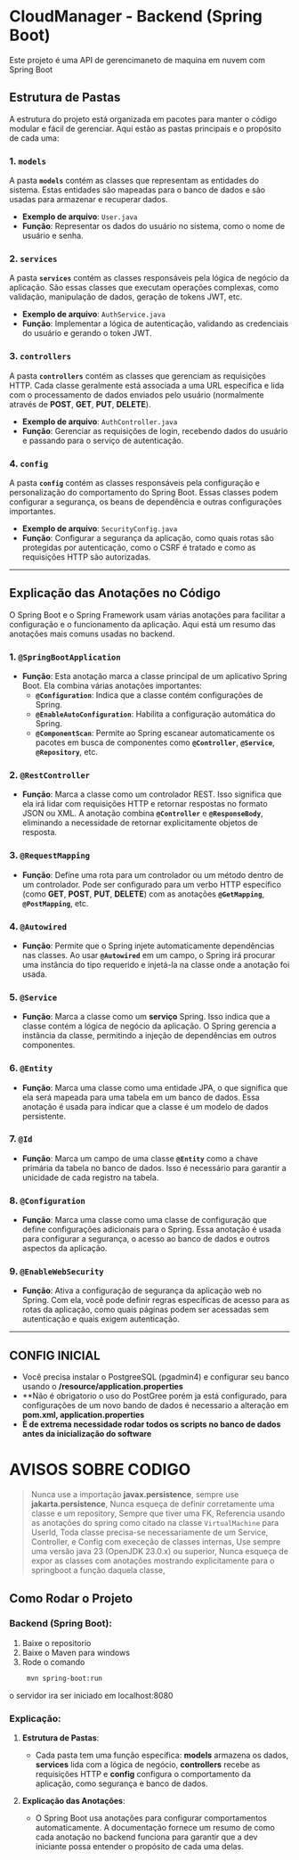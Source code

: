 # CloudManager - Backend (Spring Boot)

Este projeto é uma API de gerencimaneto de maquina em nuvem com Spring Boot

## Estrutura de Pastas

A estrutura do projeto está organizada em pacotes para manter o código modular e fácil de gerenciar. Aqui estão as pastas principais e o propósito de cada uma:

### 1. **`models`**

A pasta **`models`** contém as classes que representam as entidades do sistema. Estas entidades são mapeadas para o banco de dados e são usadas para armazenar e recuperar dados.

- **Exemplo de arquivo**: `User.java`
- **Função**: Representar os dados do usuário no sistema, como o nome de usuário e senha.

### 2. **`services`**

A pasta **`services`** contém as classes responsáveis pela lógica de negócio da aplicação. São essas classes que executam operações complexas, como validação, manipulação de dados, geração de tokens JWT, etc.

- **Exemplo de arquivo**: `AuthService.java`
- **Função**: Implementar a lógica de autenticação, validando as credenciais do usuário e gerando o token JWT.

### 3. **`controllers`**

A pasta **`controllers`** contém as classes que gerenciam as requisições HTTP. Cada classe geralmente está associada a uma URL específica e lida com o processamento de dados enviados pelo usuário (normalmente através de **POST**, **GET**, **PUT**, **DELETE**).

- **Exemplo de arquivo**: `AuthController.java`
- **Função**: Gerenciar as requisições de login, recebendo dados do usuário e passando para o serviço de autenticação.

### 4. **`config`**

A pasta **`config`** contém as classes responsáveis pela configuração e personalização do comportamento do Spring Boot. Essas classes podem configurar a segurança, os beans de dependência e outras configurações importantes.

- **Exemplo de arquivo**: `SecurityConfig.java`
- **Função**: Configurar a segurança da aplicação, como quais rotas são protegidas por autenticação, como o CSRF é tratado e como as requisições HTTP são autorizadas.

---

## Explicação das Anotações no Código

O Spring Boot e o Spring Framework usam várias anotações para facilitar a configuração e o funcionamento da aplicação. Aqui está um resumo das anotações mais comuns usadas no backend.

### 1. **`@SpringBootApplication`**

- **Função**: Esta anotação marca a classe principal de um aplicativo Spring Boot. Ela combina várias anotações importantes:
  - **`@Configuration`**: Indica que a classe contém configurações de Spring.
  - **`@EnableAutoConfiguration`**: Habilita a configuração automática do Spring.
  - **`@ComponentScan`**: Permite ao Spring escanear automaticamente os pacotes em busca de componentes como **`@Controller`**, **`@Service`**, **`@Repository`**, etc.

### 2. **`@RestController`**

- **Função**: Marca a classe como um controlador REST. Isso significa que ela irá lidar com requisições HTTP e retornar respostas no formato JSON ou XML. A anotação combina **`@Controller`** e **`@ResponseBody`**, eliminando a necessidade de retornar explicitamente objetos de resposta.

### 3. **`@RequestMapping`**

- **Função**: Define uma rota para um controlador ou um método dentro de um controlador. Pode ser configurado para um verbo HTTP específico (como **GET**, **POST**, **PUT**, **DELETE**) com as anotações **`@GetMapping`**, **`@PostMapping`**, etc.

### 4. **`@Autowired`**

- **Função**: Permite que o Spring injete automaticamente dependências nas classes. Ao usar **`@Autowired`** em um campo, o Spring irá procurar uma instância do tipo requerido e injetá-la na classe onde a anotação foi usada.

### 5. **`@Service`**

- **Função**: Marca a classe como um **serviço** Spring. Isso indica que a classe contém a lógica de negócio da aplicação. O Spring gerencia a instância da classe, permitindo a injeção de dependências em outros componentes.

### 6. **`@Entity`**

- **Função**: Marca uma classe como uma entidade JPA, o que significa que ela será mapeada para uma tabela em um banco de dados. Essa anotação é usada para indicar que a classe é um modelo de dados persistente.

### 7. **`@Id`**

- **Função**: Marca um campo de uma classe **`@Entity`** como a chave primária da tabela no banco de dados. Isso é necessário para garantir a unicidade de cada registro na tabela.

### 8. **`@Configuration`**

- **Função**: Marca uma classe como uma classe de configuração que define configurações adicionais para o Spring. Essa anotação é usada para configurar a segurança, o acesso ao banco de dados e outros aspectos da aplicação.

### 9. **`@EnableWebSecurity`**

- **Função**: Ativa a configuração de segurança da aplicação web no Spring. Com ela, você pode definir regras específicas de acesso para as rotas da aplicação, como quais páginas podem ser acessadas sem autenticação e quais exigem autenticação.

---
## CONFIG INICIAL
- Você precisa instalar o PostgreeSQL (pgadmin4) e configurar seu banco usando o **/resource/application.properties**
- **Não é obrigatorio o uso do PostGree porém ja está configurado, para configurações de um novo bando de dados é necessario a alteração em **pom.xml, application.properties**
- **È de extrema necessidade rodar todos os scripts no banco de dados antes da inicialização do software**
  

# AVISOS SOBRE CODIGO

> Nunca use a importação **javax.persistence**, sempre use **jakarta.persistence**,
> Nunca esqueça de definir corretamente uma classe e um repository,
> Sempre que tiver uma FK, Referencia usando as anotações do spring como citado na classe ```VirtualMachine``` para UserId,
> Toda classe precisa-se necessariamente de um Service, Controller, e Config com execeção de classes internas,
> Use sempre uma versão java 23 (OpenJDK 23.0.x) ou superior,
> Nunca esqueça de expor as classes com anotações mostrando explicitamente para o springboot a função daquela classe,

## Como Rodar o Projeto

### Backend (Spring Boot):
1. Baixe o repositorio
2. Baixe o Maven para windows
3. Rode o comando
   ```bash
    mvn spring-boot:run
   ```

o servidor ira ser iniciado em localhost:8080


### Explicação:
1. **Estrutura de Pastas**:
   - Cada pasta tem uma função específica: **models** armazena os dados, **services** lida com a lógica de negócio, **controllers** recebe as requisições HTTP e **config** configura o comportamento da aplicação, como segurança e banco de dados.
   
2. **Explicação das Anotações**:
   - O Spring Boot usa anotações para configurar comportamentos automaticamente. A documentação fornece um resumo de como cada anotação no backend funciona para garantir que a dev iniciante possa entender o propósito de cada uma delas.

